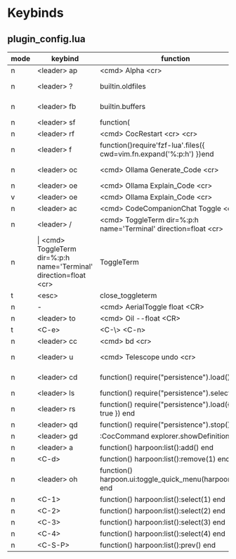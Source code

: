 # Keybinds
## plugin_config.lua
|mode|keybind|function|description|
|---|---|---|---|
|n| \<leader\> ap| \<cmd\> Alpha \<cr\> |Open Dashboard|
|n| \<leader\> ?|builtin.oldfiles|[?] Find recently used files|
|n| \<leader\> fb|builtin.buffers|[/] Find existing buffers|
|n| \<leader\> sf|function(||
|n| \<leader\> rf| \<cmd\> CocRestart \<cr\> \<cr\> |Reload Coc|
|n| \<leader\> f|function()require'fzf-lua'.files({ cwd=vim.fn.expand('%:p:h') })end||
|n| \<leader\> oc| \<cmd\> Ollama Generate_Code \<cr\> |Ollama generate code|
|n| \<leader\> oe| \<cmd\> Ollama Explain_Code \<cr\> |Ollama explain code|
|v| \<leader\> oe| \<cmd\> Ollama Explain_Code \<cr\> |Ollama explain code|
|n| \<leader\> ac| \<cmd\> CodeCompanionChat Toggle \<cr\> |CodeCompanionChat|
|n| \<leader\> /| \<cmd\> ToggleTerm dir=%:p:h name='Terminal' direction=float \<cr\> |ToggleTerm|
|n|\\| \<cmd\> ToggleTerm dir=%:p:h name='Terminal' direction=float \<cr\> |ToggleTerm|
|t| \<esc\> |close_toggleterm||
|n|-| \<cmd\> AerialToggle float \<CR\> |AerialToggle|
|n| \<leader\> to| \<cmd\> Oil --float \<CR\> |Oil Toggle|
|t| \<C-e\> | \<C-\\\> \<C-n\> ||
|n| \<leader\> cc| \<cmd\> bd \<cr\> |Close Buffer|
|n| \<leader\> u| \<cmd\> Telescope undo \<cr\> |Open Telescope UndoTree|
|n| \<leader\> cd|function() require("persistence").load() end|Load Last Session for Directory|
|n| \<leader\> ls|function() require("persistence").select() end|Load Session Menu|
|n| \<leader\> rs|function() require("persistence").load({ last = true }) end|Restore Last Session|
|n| \<leader\> qd|function() require("persistence").stop() end|Stop Persistence|
|n| \<leader\> gd|:CocCommand explorer.showDefinition \<CR\> ||
|n| \<leader\> a|function() harpoon:list():add() end|Add to Harpoon|
|n| \<C-d\> |function() harpoon:list():remove(1) end||
|n| \<leader\> oh|function() harpoon.ui:toggle_quick_menu(harpoon:list()) end|Toggle Harpoon|
|n| \<C-1\> |function() harpoon:list():select(1) end||
|n| \<C-2\> |function() harpoon:list():select(2) end||
|n| \<C-3\> |function() harpoon:list():select(3) end||
|n| \<C-4\> |function() harpoon:list():select(4) end||
|n| \<C-S-P\> |function() harpoon:list():prev() end||
